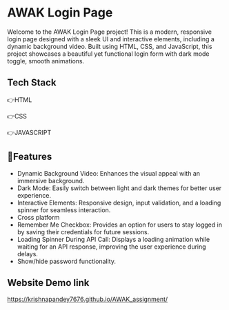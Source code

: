 
# AWAK Login Page
Welcome to the AWAK Login Page project! This is a modern, responsive login page designed with a sleek UI and interactive elements, including a dynamic background video. Built using HTML, CSS, and JavaScript, this project showcases a beautiful yet functional login form with dark mode toggle, smooth animations.




## Tech Stack

👉HTML

👉CSS

👉JAVASCRIPT


## 🔋Features

- Dynamic Background Video: Enhances the visual appeal with an immersive background.
- Dark Mode: Easily switch between light and dark themes for better user experience.
- Interactive Elements: Responsive design, input validation, and a loading spinner for seamless interaction.
- Cross platform
- Remember Me Checkbox: Provides an option for users to stay logged in by saving their credentials for future sessions.
 - Loading Spinner During API Call: Displays a loading animation while waiting for an API response, improving the user experience during delays.
 - Show/hide password functionality. 



## Website Demo link

https://krishnapandey7676.github.io/AWAK_assignment/

